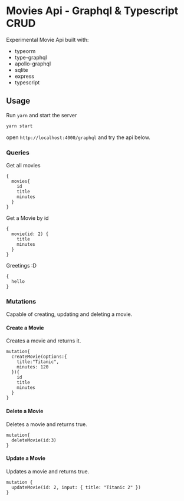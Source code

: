 # Movies Api - Graphql & Typescript CRUD

Experimental Movie Api built with:

- typeorm
- type-graphql
- apollo-graphql
- sqlite
- express
- typescript


## Usage

Run `yarn` and start the server

```sh
yarn start
```

open `http://localhost:4000/graphql` and try the api below.

### Queries
Get all movies

```gql
{
  movies{
    id
    title
    minutes
  }
}
```

Get a Movie by id


```gql
{
  movie(id: 2) {
    title
    minutes
  }
}
```

Greetings :D

```gql
{
  hello
}
```

### Mutations
Capable of creating, updating and deleting a movie.

#### Create a Movie
Creates a movie and returns it.

```gql
mutation{
  createMovie(options:{
    title:"Titanic",
    minutes: 120
  }){
    id
    title 
    minutes
  }
}
```

#### Delete a Movie
Deletes a movie and returns true.

```gql
mutation{
  deleteMovie(id:3)
}
```

#### Update a Movie
Updates a movie and returns true.

```gql
mutation {
  updateMovie(id: 2, input: { title: "Titanic 2" })
}
```

